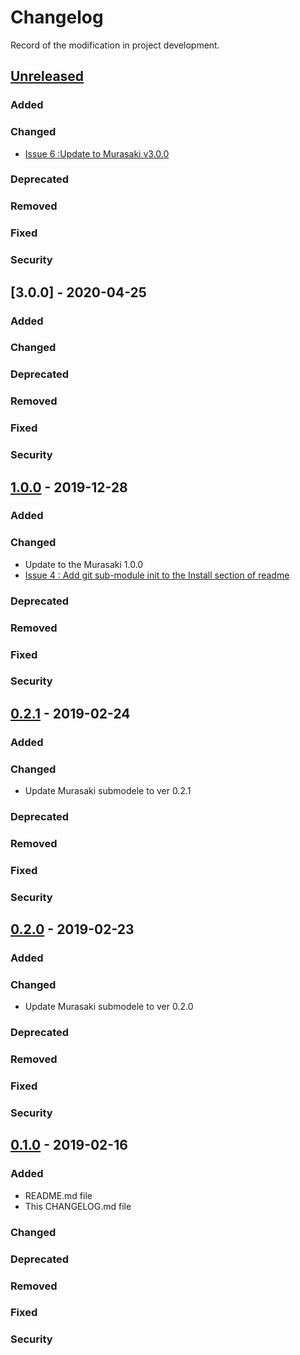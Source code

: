 # Changelog
Record of the modification in project development.

## [Unreleased]

### Added
### Changed
- [Issue 6 :Update to Murasaki v3.0.0](https://github.com/suikan4github/murasaki_samples/issues/6)

### Deprecated
### Removed
### Fixed
### Security

## [3.0.0] - 2020-04-25

### Added
### Changed
### Deprecated
### Removed
### Fixed
### Security

## [1.0.0] - 2019-12-28

### Added
### Changed
- Update to the Murasaki 1.0.0
- [Issue 4 : Add git sub-module init to the Install section of readme](https://github.com/suikan4github/murasaki_samples/issues/4)
### Deprecated
### Removed
### Fixed
### Security
## [0.2.1] - 2019-02-24

### Added
### Changed
- Update Murasaki submodele to ver 0.2.1

### Deprecated
### Removed
### Fixed
### Security
## [0.2.0] - 2019-02-23

### Added
### Changed
- Update Murasaki submodele to ver 0.2.0

### Deprecated
### Removed
### Fixed
### Security
## [0.1.0] - 2019-02-16

### Added
 - README.md file
 - This CHANGELOG.md file

### Changed

### Deprecated
### Removed
### Fixed
### Security

[Unreleased]: https://github.com/suikan4github/murasaki_samples/compare/v3.0.0...develop
[1.0.0]: https://github.com/suikan4github/murasaki_samples/compare/v1.0.0...v3.0.0
[1.0.0]: https://github.com/suikan4github/murasaki_samples/compare/v0.2.1...v1.0.0
[0.2.1]: https://github.com/suikan4github/murasaki_samples/compare/v0.2.0...v0.2.1
[0.2.0]: https://github.com/suikan4github/murasaki_samples/compare/v0.1.0...v0.2.0
[0.1.0]: https://github.com/suikan4github/murasaki_samples/compare/v0.0.0...v0.1.0
